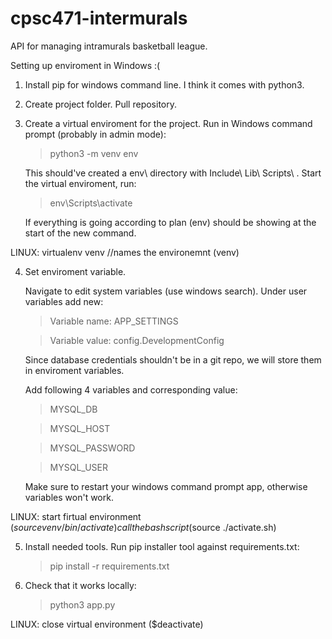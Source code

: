 # cpsc471-intermurals
API for managing intramurals basketball league. 


Setting up enviroment in Windows :(

1. Install pip for windows command line. I think it comes with python3.

2. Create project folder. Pull repository.

3. Create a virtual enviroment for the project.
  Run in Windows command prompt (probably in admin mode):
    >python3 -m venv env
  
    This should've created a env\ directory with Include\ Lib\ Scripts\ .
    Start the virtual enviroment, run:
    >env\Scripts\activate
    
    If everything is going according to plan (env) should be showing at the start of the new command.


LINUX: virtualenv venv //names the environemnt (venv)


4. Set enviroment variable.

    Navigate to edit system variables (use windows search).
    Under user variables add new:
    
    >Variable name: APP_SETTINGS
      
    >Variable value: config.DevelopmentConfig
      
    Since database credentials shouldn't be in a git repo, we will store them in enviroment variables. 
    
    Add following 4 variables and corresponding value:
  
    >MYSQL_DB
      
    >MYSQL_HOST
      
    >MYSQL_PASSWORD
      
    >MYSQL_USER
  
    Make sure to restart your windows command prompt app, otherwise variables won't work.

LINUX: start firtual environment ($source venv/bin/activate)
	call the bash script ($source ./activate.sh)

5. Install needed tools.
  Run pip installer tool against requirements.txt:
    >pip install -r requirements.txt

6. Check that it works locally:
    >python3 app.py

LINUX: close virtual environment ($deactivate)


